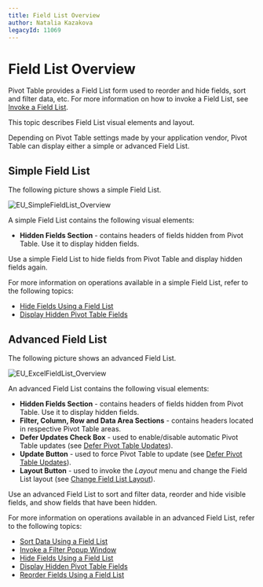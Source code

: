 ```yaml
---
title: Field List Overview
author: Natalia Kazakova
legacyId: 11069
---
```

# Field List Overview
Pivot Table provides a Field List form used to reorder and hide fields, sort and filter data, etc. For more information on how to invoke a Field List, see [Invoke a Field List](field-list/invoke-a-field-list.md).

This topic describes Field List visual elements and layout.

Depending on Pivot Table settings made by your application vendor, Pivot Table can display either a simple or advanced Field List.

## Simple Field List
The following picture shows a simple Field List.

![EU_SimpleFieldList_Overview](../../images/img15880.png)

A simple Field List contains the following visual elements:
* **Hidden Fields Section** - contains headers of fields hidden from Pivot Table. Use it to display hidden fields.

Use a simple Field List to hide fields from Pivot Table and display hidden fields again.

For more information on operations available in a simple Field List, refer to the following topics:
* [Hide Fields Using a Field List](layout-customization/hide-fields/hide-fields-using-a-field-list.md)
* [Display Hidden Pivot Table Fields](layout-customization/display-hidden-pivot-table-fields.md)

## Advanced Field List
The following picture shows an advanced Field List.

![EU_ExcelFieldList_Overview](../../images/img15879.png)

An advanced Field List contains the following visual elements:
* **Hidden Fields Section** - contains headers of fields hidden from Pivot Table. Use it to display hidden fields.
* **Filter, Column, Row and Data Area Sections** - contains headers located in respective Pivot Table areas.
* **Defer Updates Check Box** - used to enable/disable automatic Pivot Table updates (see [Defer Pivot Table Updates](field-list/defer-pivot-table-updates.md)).
* **Update Button** - used to force Pivot Table to update (see [Defer Pivot Table Updates](field-list/defer-pivot-table-updates.md)).
* **Layout Button** - used to invoke the _Layout_ menu and change the Field List layout (see [Change Field List Layout](field-list/change-field-list-layout.md)).

Use an advanced Field List to sort and filter data, reorder and hide visible fields, and show fields that have been hidden.

For more information on operations available in an advanced Field List, refer to the following topics:
* [Sort Data Using a Field List](data-presentation/sort-data/sort-data-using-a-field-list.md)
* [Invoke a Filter Popup Window](data-presentation/filter-data/filter-data-by-field-values/invoke-a-filter-popup-window.md)
* [Hide Fields Using a Field List](layout-customization/hide-fields/hide-fields-using-a-field-list.md)
* [Display Hidden Pivot Table Fields](layout-customization/display-hidden-pivot-table-fields.md)
* [Reorder Fields Using a Field List](layout-customization/reorder-fields/reorder-fields-using-a-field-list.md)